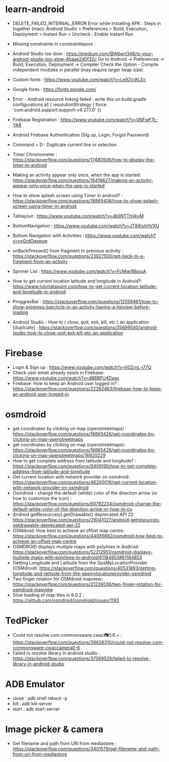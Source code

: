 # learn-android

- DELETE_FAILED_INTERNAL_ERROR Error while Installing APK : Steps in together (mac): Android Studio > Preferences > Build, Execution, Deployment > Instant Run > Uncheck : Enable Instant Run

- Missing constraints in constraintlayout :
  <TextView
          android:layout_width="wrap_content"
          android:layout_height="wrap_content"
          android:text="TextView"
          app:layout_constraintBottom_toBottomOf="parent"
          app:layout_constraintEnd_toEndOf="parent"
          app:layout_constraintStart_toStartOf="parent"
          app:layout_constraintTop_toTopOf="parent" />

- Android Studio too slow : https://medium.com/@Albert348/is-your-android-studio-too-slow-4baae2d0f32c
  Go to Android -> Preferences -> Build, Execution, Deployment -> Compiler
  Check the Option - Compile independent modules in parallel (may require larger heap size)

- Custom fonts : https://www.youtube.com/watch?v=Le9ZjciKLEc

- Google fonts : https://fonts.google.com/

- Error - Android resource linking failed : write this on build.gradle
  configurations.all {
  resolutionStrategy {
  force 'com.android.support:support-v4:27.1.0'
  }}

- Firebase Registration : https://www.youtube.com/watch?v=0NFwF7L-YA8

- Android Firebase Authentication (Sig up, Login, Forgot Password)

- Command + D : Duplicate current line or selection

- Timer Chromometer : https://stackoverflow.com/questions/17480936/how-to-display-the-timer-in-android
- Making an activity appear only once, when the app is started: https://stackoverflow.com/questions/16419627/making-an-activity-appear-only-once-when-the-app-is-started
- How to show splash screen using Timer in android? : https://stackoverflow.com/questions/18869406/how-to-show-splash-screen-using-timer-in-android 
- Tablayout : https://www.youtube.com/watch?v=4b99TThVkyM
- BottomNavigation : https://www.youtube.com/watch?v=JT8jKshHVXU
- Bottom Navigation with Activities : https://www.youtube.com/watch?v=xyGrdOqseuw
- onBackPressed() from fragment to previous activity : https://stackoverflow.com/questions/23927500/get-back-to-a-fragment-from-an-activity
- Spinner List : https://www.youtube.com/watch?v=FcMiw16bouA
- How to get current location latitude and longitude in Android?: https://www.tutorialspoint.com/how-to-get-current-location-latitude-and-longitude-in-android
- ProggresBar : https://stackoverflow.com/questions/12559461/how-to-show-progress-barcircle-in-an-activity-having-a-listview-before-loading
- Android Studio - How to ( close, quit, exit, kill, etc.) an application [duplicate]
: https://stackoverflow.com/questions/35699540/android-studio-how-to-close-quit-exit-kill-etc-an-application


# Firebase 
- Login & Sign up : https://www.youtube.com/watch?v=V0ZrnL-i77Q
- Check user email already exists in Firebase:  https://www.youtube.com/watch?v=d88BPU4Daso
- Firebase: How to keep an Android user logged in?
 : https://stackoverflow.com/questions/22262463/firebase-how-to-keep-an-android-user-logged-in


# osmdroid
- get coordinates by clicking on map (openstreetmaps) : https://stackoverflow.com/questions/16665426/get-coordinates-by-clicking-on-map-openstreetmaps
- get coordinates by clicking on map (openstreetmaps): https://stackoverflow.com/questions/16665426/get-coordinates-by-clicking-on-map-openstreetmaps/16920229
- How to get complete address from latitude and longitude? : https://stackoverflow.com/questions/9409195/how-to-get-complete-address-from-latitude-and-longitude
- Get current location with network provider on osmdroid: https://stackoverflow.com/questions/46200016/get-current-location-with-network-provider-on-osmdroid 
- Osmdroid - change the default (white) color of the direction arrow (or how to customize the icon) : https://stackoverflow.com/questions/60792234/osmdroid-change-the-default-white-color-of-the-direction-arrow-or-how-to-cu
- Android getResources().getDrawable() deprecated API 22: https://stackoverflow.com/questions/29041027/android-getresources-getdrawable-deprecated-api-22
- OSMdroid: How best to achieve an offset map centre: https://stackoverflow.com/questions/44085662/osmdroid-how-best-to-achieve-an-offset-map-centre
- OSMDROID displays multiple maps with polylines in Android: https://stackoverflow.com/questions/52212951/osmdroid-displays-multiple-maps-with-polylines-in-android/61184853#61184853
- Getting Longitude and Latitude from the GpsMyLocationProvider (OSMdroid): https://stackoverflow.com/questions/40531893/getting-longitude-and-latitude-from-the-gpsmylocationprovider-osmdroid
- Two finger rotation for OSMdroid mapview: https://stackoverflow.com/questions/21226036/two-finger-rotation-for-osmdroid-mapview
- Slow loading of map tiles in 6.0.2 : https://github.com/osmdroid/osmdroid/issues/1193


# TedPicker
- Could not resolve com.commonsware.cwac:camera:0.6.+ : https://stackoverflow.com/questions/39638310/could-not-resolve-com-commonsware-cwaccamera0-6
- Failed to resolve library in android studio : https://stackoverflow.com/questions/37569529/failed-to-resolve-library-in-android-studio


# ADB Emulator
- close : adb shell reboot -p
- kill : adb kill-server
- start : adb start-server


# Image picker & camera
- Get filename and path from URI from mediastore
 : https://stackoverflow.com/questions/3401579/get-filename-and-path-from-uri-from-mediastore
